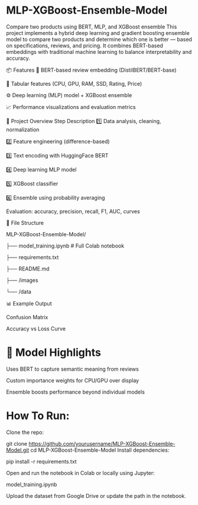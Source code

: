 # MLP-XGBoost-Ensemble-Model
Compare two products using BERT, MLP, and XGBoost ensemble 
This project implements a hybrid deep learning and gradient boosting ensemble model to compare two products and determine which one is better — based on specifications, reviews, and pricing. It combines BERT-based embeddings with traditional machine learning to balance interpretability and accuracy.

📦 Features
🧠 BERT-based review embedding (DistilBERT/BERT-base)

🔢 Tabular features (CPU, GPU, RAM, SSD, Rating, Price)

⚙️ Deep learning (MLP) model + XGBoost ensemble



📈 Performance visualizations and evaluation metrics

🧾 Project Overview
Step	Description
1️⃣	Data analysis, cleaning, normalization

2️⃣	Feature engineering (difference-based)

3️⃣	Text encoding with HuggingFace BERT

4️⃣	Deep learning MLP model

5️⃣	XGBoost classifier

6️⃣	Ensemble using probability averaging

Evaluation: accuracy, precision, recall, F1, AUC, curves

📁 File Structure

MLP-XGBoost-Ensemble-Model/


├── model_training.ipynb             # Full Colab notebook

├── requirements.txt                   

├── README.md                         

├── /images                           

└── /data                        

📊 Example Output

Confusion Matrix

Accuracy vs Loss Curve

# 🧠 Model Highlights
Uses BERT to capture semantic meaning from reviews

Custom importance weights for CPU/GPU over display

Ensemble boosts performance beyond individual models

# How To Run:

Clone the repo:

git clone https://github.com/yourusername/MLP-XGBoost-Ensemble-Model.git
cd MLP-XGBoost-Ensemble-Model
Install dependencies:

pip install -r requirements.txt

Open and run the notebook in Colab or locally using Jupyter:

model_training.ipynb

Upload the dataset from Google Drive or update the path in the notebook.


